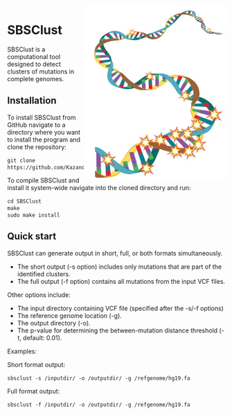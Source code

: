 <img src="docs/sbsclust_logo.jpg" alt="logo" title="Secondary structure" height="400" align="right" />

# SBSClust

SBSClust is a computational tool designed to detect clusters of mutations in complete genomes. 

## Installation

To install SBSClust from GitHub navigate to a directory where you want to install the program and clone the repository:
```
git clone https://github.com/KazanovLab/SBSClust
```

To compile SBSClust and install it system-wide navigate into the cloned directory and run:
```
cd SBSClust
make
sudo make install
```

## Quick start

SBSClust can generate output in short, full, or both formats simultaneously.
* The short output (-s option) includes only mutations that are part of the identified clusters.
* The full output (-f option) contains all mutations from the input VCF files.

Other options include:
* The input directory containing VCF file (specified after the -s/-f options)
* The reference genome location (-g).
* The output directory (-o).
* The p-value for determining the between-mutation distance threshold (-t, default: 0.01).

Examples:

Short format output:
```
sbsclust -s /inputdir/ -o /outputdir/ -g /refgenome/hg19.fa
```

Full format output:
```
sbsclust -f /inputdir/ -o /outputdir/ -g /refgenome/hg19.fa
```
